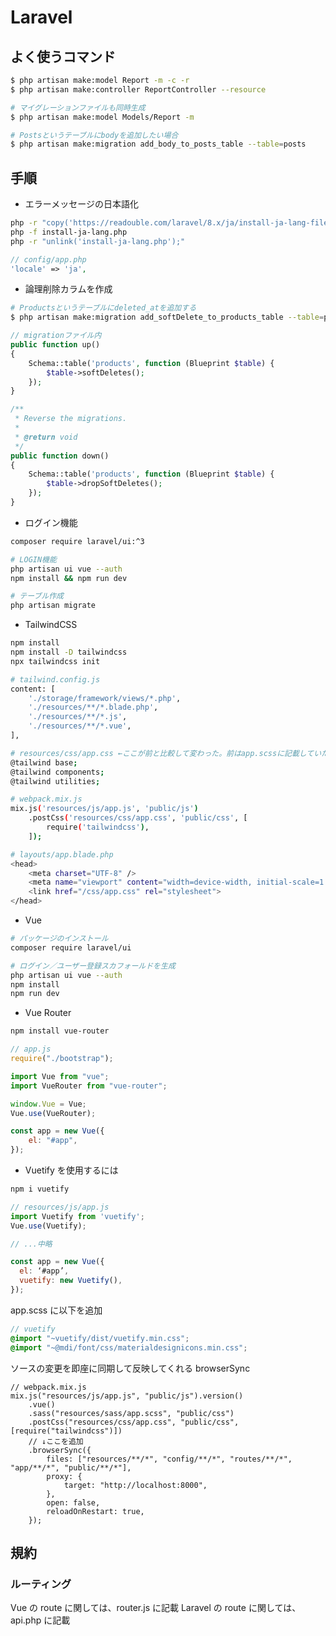 # Laravel

## よく使うコマンド

```bash
$ php artisan make:model Report -m -c -r
$ php artisan make:controller ReportController --resource

# マイグレーションファイルも同時生成
$ php artisan make:model Models/Report -m

# Postsというテーブルにbodyを追加したい場合
$ php artisan make:migration add_body_to_posts_table --table=posts
```

## 手順

- エラーメッセージの日本語化

```bash
php -r "copy('https://readouble.com/laravel/8.x/ja/install-ja-lang-files.php', 'install-ja-lang.php');"
php -f install-ja-lang.php
php -r "unlink('install-ja-lang.php');"
```

```php
// config/app.php
'locale' => 'ja',
```

- 論理削除カラムを作成

```bash
# Productsというテーブルにdeleted_atを追加する
$ php artisan make:migration add_softDelete_to_products_table --table=products
```

```php
// migrationファイル内
public function up()
{
    Schema::table('products', function (Blueprint $table) {
        $table->softDeletes();
    });
}

/**
 * Reverse the migrations.
 *
 * @return void
 */
public function down()
{
    Schema::table('products', function (Blueprint $table) {
        $table->dropSoftDeletes();
    });
}
```

- ログイン機能

```bash
composer require laravel/ui:^3

# LOGIN機能
php artisan ui vue --auth
npm install && npm run dev

# テーブル作成
php artisan migrate
```

- TailwindCSS

```bash
npm install
npm install -D tailwindcss
npx tailwindcss init
```

```bash
# tailwind.config.js
content: [
    './storage/framework/views/*.php',
    './resources/**/*.blade.php',
    './resources/**/*.js',
    './resources/**/*.vue',
],
```

```bash
# resources/css/app.css ←ここが前と比較して変わった。前はapp.scssに記載していた
@tailwind base;
@tailwind components;
@tailwind utilities;
```

```bash
# webpack.mix.js
mix.js('resources/js/app.js', 'public/js')
    .postCss('resources/css/app.css', 'public/css', [
        require('tailwindcss'),
    ]);
```

```bash
# layouts/app.blade.php
<head>
    <meta charset="UTF-8" />
    <meta name="viewport" content="width=device-width, initial-scale=1.0" />
    <link href="/css/app.css" rel="stylesheet">
</head>
```

- Vue

```bash
# パッケージのインストール
composer require laravel/ui

# ログイン／ユーザー登録スカフォールドを生成
php artisan ui vue --auth
npm install
npm run dev
```

- Vue Router

```bash
npm install vue-router
```

```js
// app.js
require("./bootstrap");

import Vue from "vue";
import VueRouter from "vue-router";

window.Vue = Vue;
Vue.use(VueRouter);

const app = new Vue({
	el: "#app",
});
```

- Vuetify を使用するには

```bash
npm i vuetify
```

```js
// resources/js/app.js
import Vuetify from 'vuetify';
Vue.use(Vuetify);

// ...中略

const app = new Vue({
  el: ‘#app’,
  vuetify: new Vuetify(),
});
```

app.scss に以下を追加

```scss
// vuetify
@import "~vuetify/dist/vuetify.min.css";
@import "~@mdi/font/css/materialdesignicons.min.css";
```

ソースの変更を即座に同期して反映してくれる browserSync

```
// webpack.mix.js
mix.js("resources/js/app.js", "public/js").version()
	.vue()
	.sass("resources/sass/app.scss", "public/css")
	.postCss("resources/css/app.css", "public/css", [require("tailwindcss")])
	// ↓ここを追加
	.browserSync({
		files: ["resources/**/*", "config/**/*", "routes/**/*", "app/**/*", "public/**/*"],
		proxy: {
			target: "http://localhost:8000",
		},
		open: false,
		reloadOnRestart: true,
	});
```

## 規約

### ルーティング

Vue の route に関しては、router.js に記載
Laravel の route に関しては、api.php に記載
